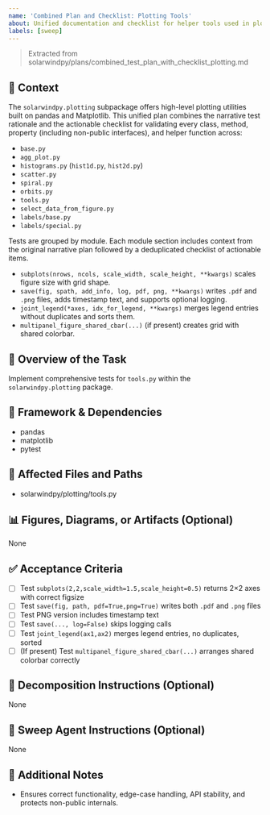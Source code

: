 ```yaml
---
name: 'Combined Plan and Checklist: Plotting Tools'
about: Unified documentation and checklist for helper tools used in plotting.
labels: [sweep]
---
```


> Extracted from solarwindpy/plans/combined_test_plan_with_checklist_plotting.md

## 🧠 Context

The `solarwindpy.plotting` subpackage offers high-level plotting utilities built on pandas
and Matplotlib. This unified plan combines the narrative test rationale and the
actionable checklist for validating every class, method, property (including non-public
interfaces), and helper function across:

- `base.py`
- `agg_plot.py`
- `histograms.py` (`hist1d.py`, `hist2d.py`)
- `scatter.py`
- `spiral.py`
- `orbits.py`
- `tools.py`
- `select_data_from_figure.py`
- `labels/base.py`
- `labels/special.py`

Tests are grouped by module. Each module section includes context from the original
narrative plan followed by a deduplicated checklist of actionable items.

- `subplots(nrows, ncols, scale_width, scale_height, **kwargs)` scales figure
  size with grid shape.
- `save(fig, spath, add_info, log, pdf, png, **kwargs)` writes `.pdf` and `.png`
  files, adds timestamp text, and supports optional logging.
- `joint_legend(*axes, idx_for_legend, **kwargs)` merges legend entries without
  duplicates and sorts them.
- `multipanel_figure_shared_cbar(...)` (if present) creates grid with shared
  colorbar.

## 🎯 Overview of the Task

Implement comprehensive tests for `tools.py` within the `solarwindpy.plotting` package.

## 🔧 Framework & Dependencies

- pandas
- matplotlib
- pytest

## 📂 Affected Files and Paths

- solarwindpy/plotting/tools.py

## 📊 Figures, Diagrams, or Artifacts (Optional)

None

## ✅ Acceptance Criteria

- [ ] Test `subplots(2,2,scale_width=1.5,scale_height=0.5)` returns 2×2 axes with
  correct figsize
- [ ] Test `save(fig, path, pdf=True,png=True)` writes both `.pdf` and `.png`
  files
- [ ] Test PNG version includes timestamp text
- [ ] Test `save(..., log=False)` skips logging calls
- [ ] Test `joint_legend(ax1,ax2)` merges legend entries, no duplicates, sorted
- [ ] (If present) Test `multipanel_figure_shared_cbar(...)` arranges shared
  colorbar correctly

## 🧩 Decomposition Instructions (Optional)

None

## 🤖 Sweep Agent Instructions (Optional)

None

## 💬 Additional Notes

- Ensures correct functionality, edge-case handling, API stability, and protects
  non-public internals.

